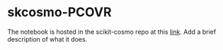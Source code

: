 # skcosmo-PCOVR
The notebook is hosted in the scikit-cosmo repo at this [link](https://scikit-cosmo.readthedocs.io/en/latest/read-only-examples/PCovR.html).
Add a brief description of what it does.
